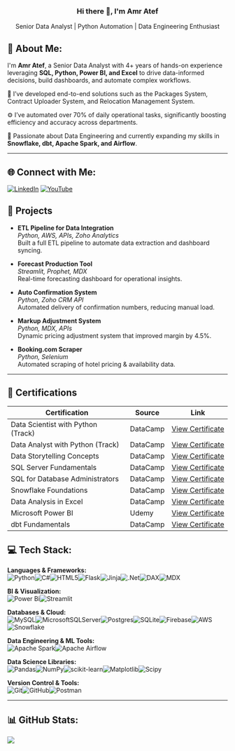 <!--<p align="center">
  <img src="https://avatars.githubusercontent.com/u/150705661?v=4" width="150" />
</p>--!>

<h3 align="center">Hi there 👋, I'm Amr Atef</h3>
<p align="center">Senior Data Analyst | Python Automation | Data Engineering Enthusiast</p>

<!--
**AmrAtefAmer/AmrAtefAmer** is a ✨ _special_ ✨ repository because its `README.md` (this file) appears on your GitHub profile.

Here are some ideas to get you started:

- 🔭 I’m currently working on ...
- 🌱 I’m currently learning ...
- 👯 I’m looking to collaborate on ...
- 🤔 I’m looking for help with ...
- 💬 Ask me about ...
- 📫 How to reach me: ...
- 😄 Pronouns: ...
- ⚡ Fun fact: ...
-->
## 👋 About Me:
I'm **Amr Atef**, a Senior Data Analyst with 4+ years of hands-on experience leveraging **SQL, Python, Power BI, and Excel** to drive data-informed decisions, build dashboards, and automate complex workflows.

🔧 I’ve developed end-to-end solutions such as the Packages System, Contract Uploader System, and Relocation Management System.

⚙️ I’ve automated over 70% of daily operational tasks, significantly boosting efficiency and accuracy across departments.

🚀 Passionate about Data Engineering and currently expanding my skills in **Snowflake, dbt, Apache Spark, and Airflow**.

---

## 🌐 Connect with Me:
[![LinkedIn](https://img.shields.io/badge/LinkedIn-%230077B5.svg?logo=linkedin&logoColor=white)](https://linkedin.com/in/amr-atef-665336151) [![YouTube](https://img.shields.io/badge/YouTube-%23FF0000.svg?logo=YouTube&logoColor=white)](https://youtube.com/@@amratef1258)

## 🚀 Projects

- **ETL Pipeline for Data Integration**  
  *Python, AWS, APIs, Zoho Analytics*  
  Built a full ETL pipeline to automate data extraction and dashboard syncing.

- **Forecast Production Tool**  
  *Streamlit, Prophet, MDX*  
  Real-time forecasting dashboard for operational insights.

- **Auto Confirmation System**  
  *Python, Zoho CRM API*  
  Automated delivery of confirmation numbers, reducing manual load.

- **Markup Adjustment System**  
  *Python, MDX, APIs*  
  Dynamic pricing adjustment system that improved margin by 4.5%.

- **Booking.com Scraper**  
  *Python, Selenium*  
  Automated scraping of hotel pricing & availability data.

---
## 📜 Certifications

| Certification | Source | Link |
|---------------|--------|------|
| Data Scientist with Python (Track) | DataCamp | [View Certificate](https://drive.google.com/file/d/1PgmlkbWfr3WoPFXHDzunTwcHH2ICZ1I1/view) |
| Data Analyst with Python (Track) | DataCamp | [View Certificate](https://drive.google.com/file/d/13g2j9ICdWPEJtagYNpU0HY6qtAe9dVJ2/view) |
| Data Storytelling Concepts | DataCamp | [View Certificate](https://drive.google.com/file/d/1kPz4ojNUqkuTqKRoyJaKilXmHflVYRqd/view) |
| SQL Server Fundamentals | DataCamp | [View Certificate](https://drive.google.com/file/d/1_IumW4uDza-sh5GlimpwpKT2-kGSGCwn/view) |
| SQL for Database Administrators | DataCamp | [View Certificate](https://drive.google.com/file/d/13mbvyLWFARzqHKj8P89y0wP85a66aI39/view) |
| Snowflake Foundations | DataCamp | [View Certificate](https://drive.google.com/file/d/18kWJEpX9wg_qMPSjtRzP9NdI7g5qZbBW/view) |
| Data Analysis in Excel | DataCamp | [View Certificate](https://drive.google.com/file/d/135z0BPPUbqvVpyWM7Soj4cWrt61wKv44/view) |
| Microsoft Power BI | Udemy | [View Certificate](https://drive.google.com/file/d/19uoquAV_DkVxl9oisDMA2EBGkpAihTZ4/view) |
| dbt Fundamentals | DataCamp | [View Certificate](https://drive.google.com/file/d/1hFGvLjnrN6V5w0UFvy5-Net4aChOhrVh/view) |

## 💻 Tech Stack:

**Languages & Frameworks:**  
![Python](https://img.shields.io/badge/python-3670A0?style=for-the-badge&logo=python&logoColor=ffdd54)![C#](https://img.shields.io/badge/c%23-%23239120.svg?style=for-the-badge&logo=csharp&logoColor=white)![HTML5](https://img.shields.io/badge/html5-%23E34F26.svg?style=for-the-badge&logo=html5&logoColor=white)![Flask](https://img.shields.io/badge/flask-%23000.svg?style=for-the-badge&logo=flask&logoColor=white)![Jinja](https://img.shields.io/badge/jinja-white.svg?style=for-the-badge&logo=jinja&logoColor=black)![.Net](https://img.shields.io/badge/.NET-5C2D91?style=for-the-badge&logo=.net&logoColor=white)![DAX](https://img.shields.io/badge/DAX-0078D4?style=for-the-badge&logo=powerbi&logoColor=white)![MDX](https://img.shields.io/badge/MDX-00599C?style=for-the-badge&logo=microsoftsqlserver&logoColor=white)

**BI & Visualization:**  
![Power Bi](https://img.shields.io/badge/power_bi-F2C811?style=for-the-badge&logo=powerbi&logoColor=black)![Streamlit](https://img.shields.io/badge/Streamlit-%23FE4B4B.svg?style=for-the-badge&logo=streamlit&logoColor=white)

**Databases & Cloud:**  
![MySQL](https://img.shields.io/badge/mysql-4479A1.svg?style=for-the-badge&logo=mysql&logoColor=white)![MicrosoftSQLServer](https://img.shields.io/badge/Microsoft%20SQL%20Server-CC2927?style=for-the-badge&logo=microsoft%20sql%20server&logoColor=white)![Postgres](https://img.shields.io/badge/postgres-%23316192.svg?style=for-the-badge&logo=postgresql&logoColor=white)![SQLite](https://img.shields.io/badge/sqlite-%2307405e.svg?style=for-the-badge&logo=sqlite&logoColor=white)![Firebase](https://img.shields.io/badge/firebase-%23039BE5.svg?style=for-the-badge&logo=firebase)![AWS](https://img.shields.io/badge/AWS-%23FF9900.svg?style=for-the-badge&logo=amazon-aws&logoColor=white)![Snowflake](https://img.shields.io/badge/snowflake-%2329B5E8.svg?style=for-the-badge&logo=snowflake&logoColor=white)

**Data Engineering & ML Tools:**  
![Apache Spark](https://img.shields.io/badge/Apache%20Spark-FDEE21?style=for-the-badge&logo=apachespark&logoColor=black)![Apache Airflow](https://img.shields.io/badge/Apache%20Airflow-017CEE?style=for-the-badge&logo=Apache%20Airflow&logoColor=white)  

**Data Science Libraries:**  
![Pandas](https://img.shields.io/badge/pandas-%23150458.svg?style=for-the-badge&logo=pandas&logoColor=white)![NumPy](https://img.shields.io/badge/numpy-%23013243.svg?style=for-the-badge&logo=numpy&logoColor=white)![scikit-learn](https://img.shields.io/badge/scikit--learn-%23F7931E.svg?style=for-the-badge&logo=scikit-learn&logoColor=white)![Matplotlib](https://img.shields.io/badge/Matplotlib-%23ffffff.svg?style=for-the-badge&logo=Matplotlib&logoColor=black)![Scipy](https://img.shields.io/badge/SciPy-%230C55A5.svg?style=for-the-badge&logo=scipy&logoColor=%white)

**Version Control & Tools:**  
![Git](https://img.shields.io/badge/git-%23F05033.svg?style=for-the-badge&logo=git&logoColor=white)![GitHub](https://img.shields.io/badge/github-%23121011.svg?style=for-the-badge&logo=github&logoColor=white)![Postman](https://img.shields.io/badge/Postman-FF6C37?style=for-the-badge&logo=postman&logoColor=white)

---

## 📊 GitHub Stats:
![](https://nirzak-streak-stats.vercel.app/?user=AmrAtefAmer&theme=dark&hide_border=false)<br/>


<!-- Created with ❤️ using GPRM ( https://gprm.itsvg.in ) -->
